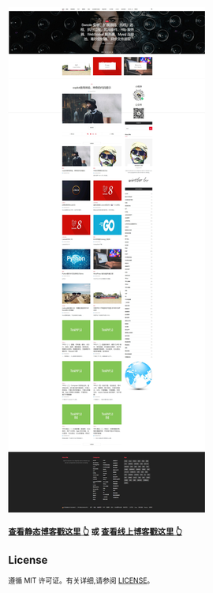 

![](https://github.com/LeeYouRan/LeeYouRan.github.io/blob/master/wp-content/uploads/2024/04/%E5%B1%8F%E5%B9%95%E6%88%AA%E5%9B%BE_27-7-2024_23459_leeyouran.github.io.jpeg)


>
### [查看静态博客戳这里 👆](http://leeyouran.github.io) 或 [查看线上博客戳这里 👆](https://www.liyouran.site)

## License

遵循 MIT 许可证。有关详细,请参阅 [LICENSE](https://github.com/LeeYouRan/LeeYouRan.github.io/blob/master/LICENSE)。
